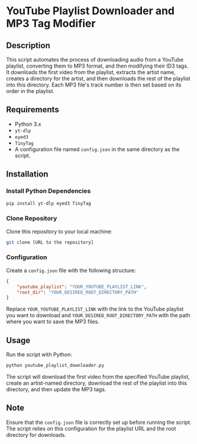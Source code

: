 # YouTube Playlist Downloader and MP3 Tag Modifier

## Description
This script automates the process of downloading audio from a YouTube playlist, converting them to MP3 format, and then modifying their ID3 tags. It downloads the first video from the playlist, extracts the artist name, creates a directory for the artist, and then downloads the rest of the playlist into this directory. Each MP3 file's track number is then set based on its order in the playlist.

## Requirements
- Python 3.x
- `yt-dlp`
- `eyed3`
- `TinyTag`
- A configuration file named `config.json` in the same directory as the script.

## Installation

### Install Python Dependencies
```bash
pip install yt-dlp eyed3 TinyTag
```

### Clone Repository
Clone this repository to your local machine:
```bash
git clone [URL to the repository]
```

### Configuration
Create a `config.json` file with the following structure:
```json
{
    "youtube_playlist": "YOUR_YOUTUBE_PLAYLIST_LINK",
    "root_dir": "YOUR_DESIRED_ROOT_DIRECTORY_PATH"
}
```
Replace `YOUR_YOUTUBE_PLAYLIST_LINK` with the link to the YouTube playlist you want to download and `YOUR_DESIRED_ROOT_DIRECTORY_PATH` with the path where you want to save the MP3 files.

## Usage
Run the script with Python:
```bash
python youtube_playlist_downloader.py
```

The script will download the first video from the specified YouTube playlist, create an artist-named directory, download the rest of the playlist into this directory, and then update the MP3 tags.

## Note
Ensure that the `config.json` file is correctly set up before running the script. The script relies on this configuration for the playlist URL and the root directory for downloads.
